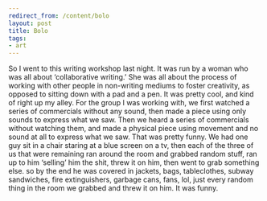```yaml
---
redirect_from: /content/bolo
layout: post
title: Bolo
tags:
- art
---
```

So I went to this writing workshop last night. It was run by a woman who was all about ‘collaborative writing.’ She was all about the process of working with other people in non-writing mediums to foster creativity, as opposed to sitting down with a pad and a pen. It was pretty cool, and kind of right up my alley. For the group I was working with, we first watched a series of commercials without any sound, then made a piece using only sounds to express what we saw. Then we heard a series of commercials without watching them, and made a physical piece using movement and no sound at all to express what we saw. That was pretty funny. We had one guy sit in a chair staring at a blue screen on a tv, then each of the three of us that were remaining ran around the room and grabbed random stuff, ran up to him ‘selling’ him the shit, threw it on him, then went to grab something else. so by the end he was covered in jackets, bags, tableclothes, subway sandwiches, fire extinguishers, garbage cans, fans, lol, just every random thing in the room we grabbed and threw it on him. It was funny.

